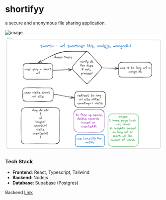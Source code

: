 # shortifyy
a secure and anonymous file sharing application.

![image](https://github.com/user-attachments/assets/876f5615-e3c9-41a2-a007-a8851c04c1cb)
![image](https://raw.githubusercontent.com/karthikeyaspace/shortifyy/refs/heads/main/excalidraw.png)

### Tech Stack

- **Frontend**: React, Typescript, Tailwind
- **Backend**: Nodejs
- **Database**: Supabase (Postgres)

Backend [Link](https://github.com/karthikeyaspace/kv3-backend)
